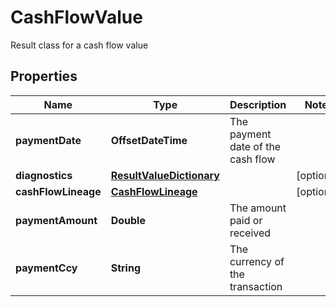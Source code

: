 

# CashFlowValue

Result class for a cash flow value

## Properties

Name | Type | Description | Notes
------------ | ------------- | ------------- | -------------
**paymentDate** | **OffsetDateTime** | The payment date of the cash flow | 
**diagnostics** | [**ResultValueDictionary**](ResultValueDictionary.md) |  |  [optional]
**cashFlowLineage** | [**CashFlowLineage**](CashFlowLineage.md) |  |  [optional]
**paymentAmount** | **Double** | The amount paid or received | 
**paymentCcy** | **String** | The currency of the transaction | 



